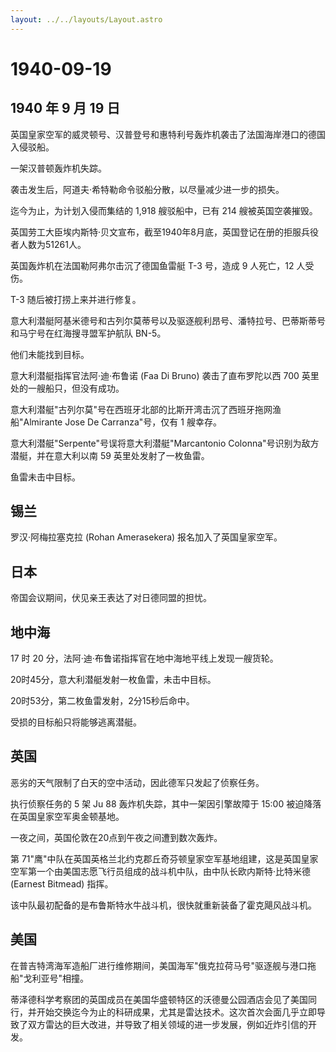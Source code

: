 ```yaml
---
layout: ../../layouts/Layout.astro
---
```


# 1940-09-19

## 1940 年 9 月 19 日

英国皇家空军的威灵顿号、汉普登号和惠特利号轰炸机袭击了法国海岸港口的德国入侵驳船。

一架汉普顿轰炸机失踪。

袭击发生后，阿道夫·希特勒命令驳船分散，以尽量减少进一步的损失。

迄今为止，为计划入侵而集结的 1,918 艘驳船中，已有 214 艘被英国空袭摧毁。

英国劳工大臣埃内斯特·贝文宣布，截至1940年8月底，英国登记在册的拒服兵役者人数为51261人。

英国轰炸机在法国勒阿弗尔击沉了德国鱼雷艇 T-3 号，造成 9 人死亡，12
人受伤。

T-3 随后被打捞上来并进行修复。

意大利潜艇阿基米德号和古列尔莫蒂号以及驱逐舰利昂号、潘特拉号、巴蒂斯蒂号和马宁号在红海搜寻盟军护航队
BN-5。

他们未能找到目标。

意大利潜艇指挥官法阿·迪·布鲁诺 (Faa Di Bruno) 袭击了直布罗陀以西 700
英里处的一艘船只，但没有成功。

意大利潜艇"古列尔莫"号在西班牙北部的比斯开湾击沉了西班牙拖网渔船"Almirante
Jose De Carranza"号，仅有 1 艘幸存。

意大利潜艇"Serpente"号误将意大利潜艇"Marcantonio
Colonna"号识别为敌方潜艇，并在意大利以南 59 英里处发射了一枚鱼雷。

鱼雷未击中目标。

## 锡兰

罗汉·阿梅拉塞克拉 (Rohan Amerasekera) 报名加入了英国皇家空军。

## 日本

帝国会议期间，伏见亲王表达了对日德同盟的担忧。

## 地中海

17 时 20 分，法阿·迪·布鲁诺指挥官在地中海地平线上发现一艘货轮。

20时45分，意大利潜艇发射一枚鱼雷，未击中目标。

20时53分，第二枚鱼雷发射，2分15秒后命中。

受损的目标船只将能够逃离潜艇。

## 英国

恶劣的天气限制了白天的空中活动，因此德军只发起了侦察任务。

执行侦察任务的 5 架 Ju 88 轰炸机失踪，其中一架因引擎故障于 15:00
被迫降落在英国皇家空军奥金顿基地。

一夜之间，英国伦敦在20点到午夜之间遭到数次轰炸。

第
71"鹰"中队在英国英格兰北约克郡丘奇芬顿皇家空军基地组建，这是英国皇家空军第一个由美国志愿飞行员组成的战斗机中队，由中队长欧内斯特·比特米德
(Earnest Bitmead) 指挥。

该中队最初配备的是布鲁斯特水牛战斗机，很快就重新装备了霍克飓风战斗机。

## 美国

在普吉特湾海军造船厂进行维修期间，美国海军"俄克拉荷马号"驱逐舰与港口拖船"戈利亚号"相撞。

蒂泽德科学考察团的英国成员在美国华盛顿特区的沃德曼公园酒店会见了美国同行，并开始交换迄今为止的科研成果，尤其是雷达技术。这次首次会面几乎立即导致了双方雷达的巨大改进，并导致了相关领域的进一步发展，例如近炸引信的开发。